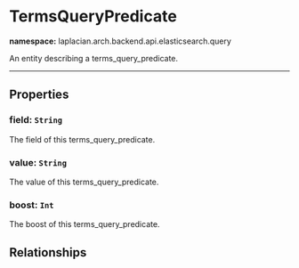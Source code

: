 

# **TermsQueryPredicate**
**namespace:** laplacian.arch.backend.api.elasticsearch.query

An entity describing a terms_query_predicate.



---

## Properties

### field: `String`
The field of this terms_query_predicate.

### value: `String`
The value of this terms_query_predicate.

### boost: `Int`
The boost of this terms_query_predicate.

## Relationships
